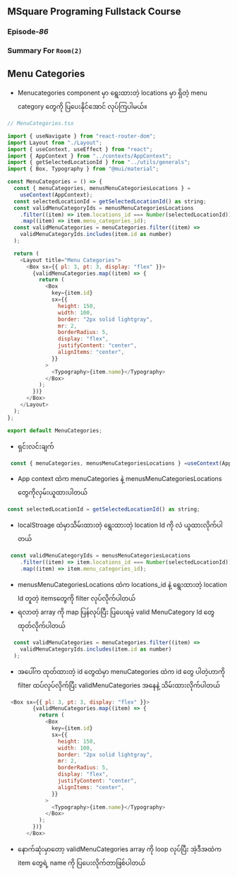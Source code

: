 ﻿## MSquare Programing Fullstack Course
### Episode-*86* 
### Summary For `Room(2)` 
## Menu Categories
- Menucategories component မှာ ရွေးထားတဲ့ locations မှာ ရှိတဲ့ menu category တွေကို ပြပေးနိုင်အောင် လုပ်ကြပါမယ်။

```js
// MenuCategories.tsx

import { useNavigate } from "react-router-dom";
import Layout from "./Layout";
import { useContext, useEffect } from "react";
import { AppContext } from "../contexts/AppContext";
import { getSelectedLocationId } from "../utils/generals";
import { Box, Typography } from "@mui/material";

const MenuCategories = () => {
  const { menuCategories, menusMenuCategoriesLocations } =
    useContext(AppContext);
  const selectedLocationId = getSelectedLocationId() as string;
  const validMenuCategoryIds = menusMenuCategoriesLocations
    .filter((item) => item.locations_id === Number(selectedLocationId))
    .map((item) => item.menu_categories_id);
  const validMenuCategories = menuCategories.filter((item) =>
    validMenuCategoryIds.includes(item.id as number)
  );

  return (
    <Layout title="Menu Categories">
      <Box sx={{ pl: 3, pt: 3, display: "flex" }}>
        {validMenuCategories.map((item) => {
          return (
            <Box
              key={item.id}
              sx={{
                height: 150,
                width: 100,
                border: "2px solid lightgray",
                mr: 2,
                borderRadius: 5,
                display: "flex",
                justifyContent: "center",
                alignItems: "center",
              }}
            >
              <Typography>{item.name}</Typography>
            </Box>
          );
        })}
      </Box>
    </Layout>
  );
};

export default MenuCategories;
```
- ရှင်းလင်းချက်
```js
 const { menuCategories, menusMenuCategoriesLocations } =useContext(AppContext);
```
- App context ထဲက menuCategories နဲ့  menusMenuCategoriesLocations တွေကိုလှမ်းယူထားပါတယ်
```js
const selectedLocationId = getSelectedLocationId() as string;
```
- localStroage ထဲမှာသိမ်းထားတဲ့ ရွေးထားတဲ့ location Id ကို လဲ ယူထားလိုက်ပါတယ်
```js
 const validMenuCategoryIds = menusMenuCategoriesLocations
    .filter((item) => item.locations_id === Number(selectedLocationId))
    .map((item) => item.menu_categories_id);
```
- menusMenuCategoriesLocations ထဲက locations_id နဲ့ ရွေးထားတဲ့ location Id တူတဲ့ itemsတွေကို filter လုပ်လိုက်ပါတယ်
- ရလာတဲ့ array ကို map ပြန်လုပ်ပြီး ပြပေးရမဲ့ valid MenuCategory Id တွေ ထုတ်လိုက်ပါတယ်

```js
  const validMenuCategories = menuCategories.filter((item) =>
    validMenuCategoryIds.includes(item.id as number)
  );
```
- အပေါ်က ထုတ်ထားတဲ့ id တွေထဲမှာ menuCategories ထဲက id တွေ ပါတဲ့ဟာကို filter ထပ်လုပ်လိုက်ပြီး validMenuCategories အနေနဲ့ သိမ်းထားလိုက်ပါတယ်
```js
 <Box sx={{ pl: 3, pt: 3, display: "flex" }}>
        {validMenuCategories.map((item) => {
          return (
            <Box
              key={item.id}
              sx={{
                height: 150,
                width: 100,
                border: "2px solid lightgray",
                mr: 2,
                borderRadius: 5,
                display: "flex",
                justifyContent: "center",
                alignItems: "center",
              }}
            >
              <Typography>{item.name}</Typography>
            </Box>
          );
        })}
      </Box>
```
- နောက်ဆုံးမှာတော့ validMenuCategories array ကို loop လုပ်ပြီး အဲ့ဒီအထဲက item တွေရဲ့ name ကို ပြပေးလိုက်တာဖြစ်ပါတယ်
